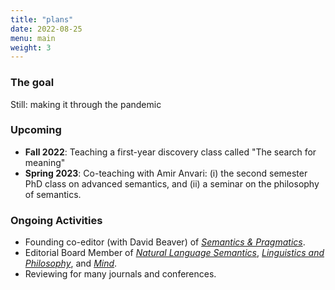 ```yaml
---
title: "plans"
date: 2022-08-25
menu: main
weight: 3
---
```


### The goal ###

Still: making it through the pandemic

### Upcoming ###

* **Fall 2022**: Teaching a first-year discovery class called "The search for meaning"
* **Spring 2023**: Co-teaching with Amir Anvari: (i) the second semester PhD class on advanced semantics, and (ii) a seminar on the philosophy of semantics.

### Ongoing Activities

* Founding co-editor (with David Beaver) of [*Semantics & Pragmatics*](http://semprag.org).
* Editorial Board Member of [*Natural Language Semantics*](http://www.springer.com/education+%26+language/linguistics/journal/11050), [*Linguistics and Philosophy*](http://www.springer.com/education+%26+language/linguistics/journal/10988), and [*Mind*](https://academic.oup.com/mind).
* Reviewing for many journals and conferences.
